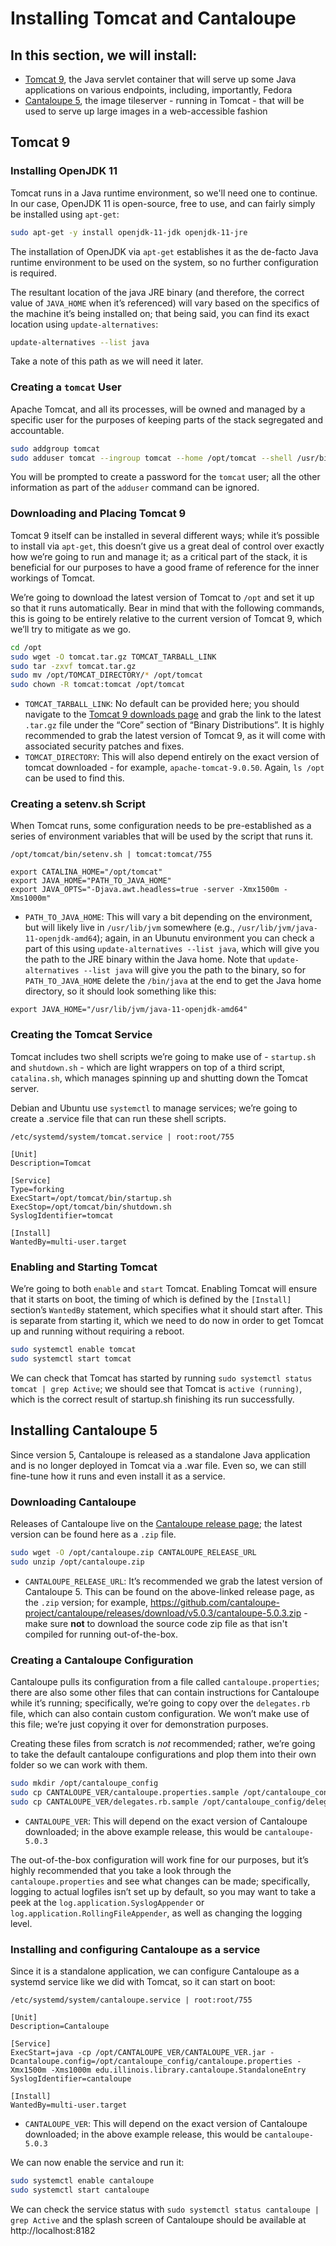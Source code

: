 # Installing Tomcat and Cantaloupe

## In this section, we will install:
- [Tomcat 9](https://tomcat.apache.org/download-90.cgi), the Java servlet container that will serve up some Java applications on various endpoints, including, importantly, Fedora
- [Cantaloupe 5](https://cantaloupe-project.github.io/), the image tileserver - running in Tomcat - that will be used to serve up large images in a web-accessible fashion

## Tomcat 9

### Installing OpenJDK 11

Tomcat runs in a Java runtime environment, so we'll need one to continue. In our case, OpenJDK 11 is open-source, free to use, and can fairly simply be installed using `apt-get`:

```bash
sudo apt-get -y install openjdk-11-jdk openjdk-11-jre
```

The installation of OpenJDK via `apt-get` establishes it as the de-facto Java runtime environment to be used on the system, so no further configuration is required.

The resultant location of the java JRE binary (and therefore, the correct value of `JAVA_HOME` when it’s referenced) will vary based on the specifics of the machine it’s being installed on; that being said, you can find its exact location using `update-alternatives`:

```bash
update-alternatives --list java
```
Take a note of this path as we will need it later.

### Creating a `tomcat` User

Apache Tomcat, and all its processes, will be owned and managed by a specific user for the purposes of keeping parts of the stack segregated and accountable.

```bash
sudo addgroup tomcat
sudo adduser tomcat --ingroup tomcat --home /opt/tomcat --shell /usr/bin
```

You will be prompted to create a password for the `tomcat` user; all the other information as part of the `adduser` command can be ignored.

### Downloading and Placing Tomcat 9

Tomcat 9 itself can be installed in several different ways; while it’s possible to install via `apt-get`, this doesn’t give us a great deal of control over exactly how we’re going to run and manage it; as a critical part of the stack, it is beneficial for our purposes to have a good frame of reference for the inner workings of Tomcat.

We’re going to download the latest version of Tomcat to `/opt` and set it up so that it runs automatically. Bear in mind that with the following commands, this is going to be entirely relative to the current version of Tomcat 9, which we’ll try to mitigate as we go.

```bash
cd /opt
sudo wget -O tomcat.tar.gz TOMCAT_TARBALL_LINK
sudo tar -zxvf tomcat.tar.gz
sudo mv /opt/TOMCAT_DIRECTORY/* /opt/tomcat
sudo chown -R tomcat:tomcat /opt/tomcat
```
- `TOMCAT_TARBALL_LINK`: No default can be provided here; you should navigate to the [Tomcat 9 downloads page](https://tomcat.apache.org/download-90.cgi) and grab the link to the latest `.tar.gz` file under the “Core” section of “Binary Distributions”. It is highly recommended to grab the latest version of Tomcat 9, as it will come with associated security patches and fixes.
- `TOMCAT_DIRECTORY`: This will also depend entirely on the exact version of tomcat downloaded - for example, `apache-tomcat-9.0.50`. Again, `ls /opt` can be used to find this.

### Creating a setenv.sh Script

When Tomcat runs, some configuration needs to be pre-established as a series of environment variables that will be used by the script that runs it.

`/opt/tomcat/bin/setenv.sh | tomcat:tomcat/755`
```
export CATALINA_HOME="/opt/tomcat"
export JAVA_HOME="PATH_TO_JAVA_HOME"
export JAVA_OPTS="-Djava.awt.headless=true -server -Xmx1500m -Xms1000m"
```
- `PATH_TO_JAVA_HOME`: This will vary a bit depending on the environment, but will likely live in `/usr/lib/jvm` somewhere (e.g., `/usr/lib/jvm/java-11-openjdk-amd64`); again, in an Ubunutu environment you can check a part of this using `update-alternatives --list java`, which will give you the path to the JRE binary within the Java home. Note that `update-alternatives --list java` will give you the path to the binary, so for `PATH_TO_JAVA_HOME` delete the `/bin/java` at the end to get the Java home directory, so it should look something like this:
```
export JAVA_HOME="/usr/lib/jvm/java-11-openjdk-amd64" 
```

### Creating the Tomcat Service

Tomcat includes two shell scripts we’re going to make use of - `startup.sh` and `shutdown.sh` - which are light wrappers on top of a third script, `catalina.sh`, which manages spinning up and shutting down the Tomcat server.

Debian and Ubuntu use `systemctl` to manage services; we’re going to create a .service file that can run these shell scripts.

`/etc/systemd/system/tomcat.service | root:root/755`
```
[Unit]
Description=Tomcat

[Service]
Type=forking
ExecStart=/opt/tomcat/bin/startup.sh
ExecStop=/opt/tomcat/bin/shutdown.sh
SyslogIdentifier=tomcat

[Install]
WantedBy=multi-user.target
```

### Enabling and Starting Tomcat

We’re going to both `enable` and `start` Tomcat. Enabling Tomcat will ensure that it starts on boot, the timing of which is defined by the `[Install]` section’s `WantedBy` statement, which specifies what it should start after. This is separate from starting it, which we need to do now in order to get Tomcat up and running without requiring a reboot.

```bash
sudo systemctl enable tomcat
sudo systemctl start tomcat
```

We can check that Tomcat has started by running `sudo systemctl status tomcat | grep Active`; we should see that Tomcat is `active (running)`, which is the correct result of startup.sh finishing its run successfully.

## Installing Cantaloupe 5

Since version 5, Cantaloupe is released as a standalone Java application and is no longer deployed in Tomcat via a .war file. Even so, we can still fine-tune how it runs and even install it as a service.

### Downloading Cantaloupe

Releases of Cantaloupe live on the [Cantaloupe release page](https://github.com/cantaloupe-project/cantaloupe/releases); the latest version can be found here as a `.zip` file.

```bash
sudo wget -O /opt/cantaloupe.zip CANTALOUPE_RELEASE_URL
sudo unzip /opt/cantaloupe.zip
```
- `CANTALOUPE_RELEASE_URL`: It’s recommended we grab the latest version of Cantaloupe 5. This can be found on the above-linked release page, as the `.zip` version; for example, https://github.com/cantaloupe-project/cantaloupe/releases/download/v5.0.3/cantaloupe-5.0.3.zip - make sure **not** to download the source code zip file as that isn't compiled for running out-of-the-box.

### Creating a Cantaloupe Configuration

Cantaloupe pulls its configuration from a file called `cantaloupe.properties`; there are also some other files that can contain instructions for Cantaloupe while it’s running; specifically, we’re going to copy over the `delegates.rb` file, which can also contain custom configuration. We won’t make use of this file; we’re just copying it over for demonstration purposes.

Creating these files from scratch is *not* recommended; rather, we’re going to take the default cantaloupe configurations and plop them into their own folder so we can work with them.

```bash
sudo mkdir /opt/cantaloupe_config
sudo cp CANTALOUPE_VER/cantaloupe.properties.sample /opt/cantaloupe_config/cantaloupe.properties
sudo cp CANTALOUPE_VER/delegates.rb.sample /opt/cantaloupe_config/delegates.rb
```
- `CANTALOUPE_VER`: This will depend on the exact version of Cantaloupe downloaded; in the above example release, this would be `cantaloupe-5.0.3`

The out-of-the-box configuration will work fine for our purposes, but it’s highly recommended that you take a look through the `cantaloupe.properties` and see what changes can be made; specifically, logging to actual logfiles isn’t set up by default, so you may want to take a peek at the `log.application.SyslogAppender` or `log.application.RollingFileAppender`, as well as changing the logging level.

### Installing and configuring Cantaloupe as a service

Since it is a standalone application, we can configure Cantaloupe as a systemd service like we did with Tomcat, so it can start on boot:

`/etc/systemd/system/cantaloupe.service | root:root/755`
```
[Unit]
Description=Cantaloupe

[Service]
ExecStart=java -cp /opt/CANTALOUPE_VER/CANTALOUPE_VER.jar -Dcantaloupe.config=/opt/cantaloupe_config/cantaloupe.properties -Xmx1500m -Xms1000m edu.illinois.library.cantaloupe.StandaloneEntry
SyslogIdentifier=cantaloupe

[Install]
WantedBy=multi-user.target
```
- `CANTALOUPE_VER`: This will depend on the exact version of Cantaloupe downloaded; in the above example release, this would be `cantaloupe-5.0.3`

We can now enable the service and run it:

```bash
sudo systemctl enable cantaloupe
sudo systemctl start cantaloupe
```

We can check the service status with `sudo systemctl status cantaloupe | grep Active` and the splash screen of Cantaloupe should be available at http://localhost:8182
